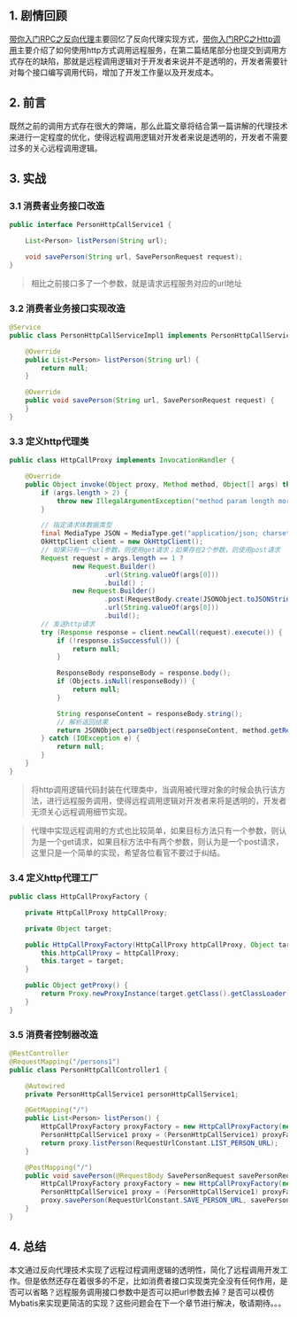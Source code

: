 ## 1. 剧情回顾

[带你入门RPC之反向代理](https://juejin.im/post/5e8c0a9cf265da47dd398516)主要回忆了反向代理实现方式，[带你入门RPC之Http调用](https://juejin.im/post/5e8d2f6cf265da47af1808d2)主要介绍了如何使用http方式调用远程服务，在第二篇结尾部分也提交到调用方式存在的缺陷，那就是远程调用逻辑对于开发者来说并不是透明的，开发者需要针对每个接口编写调用代码，增加了开发工作量以及开发成本。

## 2. 前言

既然之前的调用方式存在很大的弊端，那么此篇文章将结合第一篇讲解的代理技术来进行一定程度的优化，使得远程调用逻辑对开发者来说是透明的，开发者不需要过多的关心远程调用逻辑。

## 3. 实战

### 3.1 消费者业务接口改造

```java
public interface PersonHttpCallService1 {

    List<Person> listPerson(String url);

    void savePerson(String url, SavePersonRequest request);
}
```

> 相比之前接口多了一个参数，就是请求远程服务对应的url地址

### 3.2 消费者业务接口实现改造

```java
@Service
public class PersonHttpCallServiceImpl1 implements PersonHttpCallService1 {

    @Override
    public List<Person> listPerson(String url) {
        return null;
    }

    @Override
    public void savePerson(String url, SavePersonRequest request) {
    }
}
```

### 3.3 定义http代理类

```java
public class HttpCallProxy implements InvocationHandler {

    @Override
    public Object invoke(Object proxy, Method method, Object[] args) throws Throwable {
        if (args.length > 2) {
            throw new IllegalArgumentException("method param length more than 2");
        }

        // 指定请求体数据类型
        final MediaType JSON = MediaType.get("application/json; charset=utf-8");
        OkHttpClient client = new OkHttpClient();
        // 如果只有一个url参数，则使用get请求；如果存在2个参数，则使用post请求
        Request request = args.length == 1 ?
                new Request.Builder()
                        .url(String.valueOf(args[0]))
                        .build() :
                new Request.Builder()
                        .post(RequestBody.create(JSONObject.toJSONString(args[1]), JSON))
                        .url(String.valueOf(args[0]))
                        .build();
        // 发送http请求
        try (Response response = client.newCall(request).execute()) {
            if (!response.isSuccessful()) {
                return null;
            }

            ResponseBody responseBody = response.body();
            if (Objects.isNull(responseBody)) {
                return null;
            }

            String responseContent = responseBody.string();
            // 解析返回结果
            return JSONObject.parseObject(responseContent, method.getReturnType());
        } catch (IOException e) {
            return null;
        }
    }
}
```

> 将http调用逻辑代码封装在代理类中，当调用被代理对象的时候会执行该方法，进行远程服务调用，使得远程调用逻辑对开发者来将是透明的，开发者无须关心远程调用细节实现。

> 代理中实现远程调用的方式也比较简单，如果目标方法只有一个参数，则认为是一个get请求，如果目标方法中有两个参数，则认为是一个post请求，这里只是一个简单的实现，希望各位看官不要过于纠结。

### 3.4 定义http代理工厂

```java
public class HttpCallProxyFactory {

    private HttpCallProxy httpCallProxy;

    private Object target;

    public HttpCallProxyFactory(HttpCallProxy httpCallProxy, Object target) {
        this.httpCallProxy = httpCallProxy;
        this.target = target;
    }

    public Object getProxy() {
        return Proxy.newProxyInstance(target.getClass().getClassLoader(), target.getClass().getInterfaces(), httpCallProxy);
    }
}
```

### 3.5 消费者控制器改造

```java
@RestController
@RequestMapping("/persons1")
public class PersonHttpCallController1 {

    @Autowired
    private PersonHttpCallService1 personHttpCallService1;

    @GetMapping("/")
    public List<Person> listPerson() {
        HttpCallProxyFactory proxyFactory = new HttpCallProxyFactory(new HttpCallProxy(), personHttpCallService1);
        PersonHttpCallService1 proxy = (PersonHttpCallService1) proxyFactory.getProxy();
        return proxy.listPerson(RequestUrlConstant.LIST_PERSON_URL);
    }

    @PostMapping("/")
    public void savePerson(@RequestBody SavePersonRequest savePersonRequest) {
        HttpCallProxyFactory proxyFactory = new HttpCallProxyFactory(new HttpCallProxy(), personHttpCallService1);
        PersonHttpCallService1 proxy = (PersonHttpCallService1) proxyFactory.getProxy();
        proxy.savePerson(RequestUrlConstant.SAVE_PERSON_URL, savePersonRequest);
    }
}
```

## 4. 总结

本文通过反向代理技术实现了远程过程调用逻辑的透明性，简化了远程调用开发工作。但是依然还存在着很多的不足，比如消费者接口实现类完全没有任何作用，是否可以省略？远程服务调用接口参数中是否可以把url参数去掉？是否可以模仿Mybatis来实现更简洁的实现？这些问题会在下一个章节进行解决，敬请期待。。。